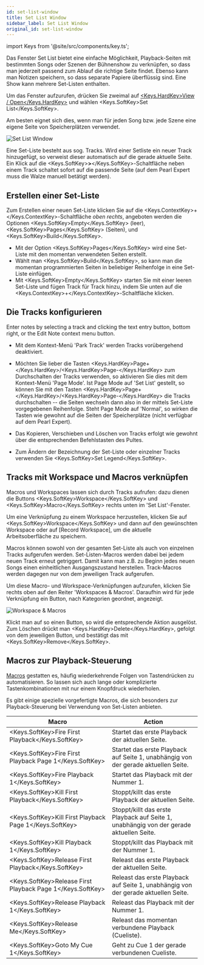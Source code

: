 ```yaml
---
id: set-list-window
title: Set List Window
sidebar_label: Set List Window
original_id: set-list-window
---
```


import Keys from '@site/src/components/key.ts';

Das Fenster Set List bietet eine einfache Möglichkeit, Playback-Seiten
mit bestimmten Songs oder Szenen der Bühnenshow zu verknüpfen, so dass
man jederzeit passend zum Ablauf die richtige Seite findet. Ebenso kann
man Notizen speichern, so dass separate Papiere überflüssig sind. Eine
Show kann mehrere Set-Listen enthalten.

[](https://youtu.be/VX5acUU-99M?t=20 "Set Lists")

Um das Fenster aufzurufen, drücken Sie zweimal auf 
[<Keys.HardKey>View / Open</Keys.HardKey>](../titan-basics/workspace-windows.md#auswahl-und-positionierung-der-arbeitsfenster) 
und wählen <Keys.SoftKey>Set List</Keys.SoftKey>.

Am besten eignet sich dies, wenn man für jeden Song bzw. jede Szene
eine eigene Seite von Speicherplätzen verwendet.

![Set List Window](/docs/images/Set-List-Window.png)

Eine Set-Liste besteht aus sog. Tracks. Wird einer Setliste ein neuer
Track hinzugefügt, so verweist dieser automatisch auf die gerade
aktuelle Seite. Ein Klick auf die <Keys.SoftKey>**>**</Keys.SoftKey>-Schaltfläche neben einem
Track schaltet sofort auf die passende Seite (auf dem Pearl Expert muss
die Walze manuell betätigt werden).

Erstellen einer Set-Liste
-------------------------

Zum Erstellen einer neuen Set-Liste klicken Sie auf die
<Keys.ContextKey>+</Keys.ContextKey>-Schaltfläche *oben rechts*, angeboten werden die Optionen <Keys.SoftKey>Empty</Keys.SoftKey>
(leer), <Keys.SoftKey>Pages</Keys.SoftKey> (Seiten), und <Keys.SoftKey>Build</Keys.SoftKey>. 
-   Mit der Option <Keys.SoftKey>Pages</Keys.SoftKey> wird eine Set-Liste mit den momentan 
	verwendeten Seiten erstellt. 
-	Wählt man <Keys.SoftKey>Build</Keys.SoftKey>, so kann man die momentan programmierten Seiten 
	in beliebiger Reihenfolge in eine Set-Liste einfügen. 
-   Mit <Keys.SoftKey>Empty</Keys.SoftKey> starten Sie mit einer leeren Set-Liste und fügen Track 
	für Track hinzu, indem Sie unten auf die <Keys.ContextKey>+</Keys.ContextKey>-Schaltfläche klicken.

Die Tracks konfigurieren
------------------------

Enter notes by selecting a track and clicking the text entry button,
bottom right, or the Edit Note context menu button.

-   Mit dem Kontext-Menü 'Park Track' werden Tracks vorübergehend
    deaktiviert.

-   Möchten Sie lieber die Tasten <Keys.HardKey>Page+</Keys.HardKey>/<Keys.HardKey>Page-</Keys.HardKey> zum Durchschalten
    der Tracks verwenden, so aktivieren Sie dies mit dem Kontext-Menü
    'Page Mode'. Ist Page Mode auf 'Set List' gestellt, so können Sie
    mit den Tasten <Keys.HardKey>Page+</Keys.HardKey>/<Keys.HardKey>Page-</Keys.HardKey> die Tracks durchschalten -- die
    Seiten wechseln dann also in der mittels Set-Liste vorgegebenen
    Reihenfolge. Steht Page Mode auf 'Normal', so wirken die Tasten wie
    gewohnt auf die Seiten der Speicherplätze (nicht verfügbar auf dem
    Pearl Expert).

-   Das Kopieren, Verschieben und Löschen von Tracks erfolgt wie gewohnt
    über die entsprechenden Befehlstasten des Pultes.

-   Zum Ändern der Bezeichnung der Set-Liste oder einzelner Tracks
    verwenden Sie <Keys.SoftKey>Set Legend</Keys.SoftKey>.

Tracks mit Workspace und Macros verknüpfen
------------------------------------------

Macros und Workspaces lassen sich durch Tracks aufrufen: dazu dienen die
Buttons <Keys.SoftKey>Workspace</Keys.SoftKey> und <Keys.SoftKey>Macro</Keys.SoftKey> rechts unten im 'Set List'-Fenster.

Um eine Verknüpfung zu einem Workspace herzustellen, klicken Sie auf
<Keys.SoftKey>Workspace</Keys.SoftKey> und dann auf den gewünschten Workspace oder auf \[Record
Workspace\], um die aktuelle Arbeitsoberfläche zu speichern.

Macros können sowohl von der gesamten Set-Liste als auch von einzelnen
Tracks aufgerufen werden. Set-Listen-Macros werden dabei bei jedem neuen
Track erneut getriggert. Damit kann man z.B. zu Beginn jedes neuen Songs
einen einheitlichen Ausgangszustand herstellen. Track-Macros werden
dagegen nur von dem jeweiligen Track aufgerufen.

Um diese Macro- und Workspace-Verknüpfungen aufzurufen, klicken Sie
rechts oben auf den Reiter 'Workspaces & Macros'. Daraufhin wird für
jede Verknüpfung ein Button, nach Kategorien geordnet, angezeigt.

![Workspace & Macros](/docs/images/Workspace-Macros.png)

Klickt man auf so einen Button, so wird die entsprechende Aktion
ausgelöst. Zum Löschen drückt man <Keys.HardKey>Delete</Keys.HardKey>, gefolgt von dem jeweiligen
Button, und bestätigt das mit <Keys.SoftKey>Remove</Keys.SoftKey>.

Macros zur Playback-Steuerung
-----------------------------

[Macros](../titan-basics/front-panel-buttons.md#macros----tastenfolgen)
gestatten es, häufig wiederkehrende Folgen von Tastendrücken zu
automatisieren. So lassen sich auch lange oder komplizierte 
Tastenkombinationen mit nur einem Knopfdruck wiederholen.

Es gibt einige spezielle vorgefertigte Macros, die sich besonders zur
Playback-Steuerung bei Verwendung von Set-Listen anbieten.

Macro | Action
------|-------
<Keys.SoftKey>Fire First Playback</Keys.SoftKey> | Startet das erste Playback der aktuellen Seite.
<Keys.SoftKey>Fire First Playback Page 1</Keys.SoftKey> | Startet das erste Playback auf Seite 1, unabhängig von der gerade aktuellen Seite.
<Keys.SoftKey>Fire Playback 1</Keys.SoftKey> | Startet das Playback mit der Nummer 1.
<Keys.SoftKey>Kill First Playback</Keys.SoftKey> | Stoppt/killt das erste Playback der aktuellen Seite.
<Keys.SoftKey>Kill First Playback Page 1</Keys.SoftKey> | Stoppt/killt das erste Playback auf Seite 1, unabhängig von der gerade aktuellen Seite.
<Keys.SoftKey>Kill Playback 1</Keys.SoftKey> | Stoppt/killt das Playback mit der Nummer 1.
<Keys.SoftKey>Release First Playback</Keys.SoftKey> | Releast das erste Playback der aktuellen Seite.
<Keys.SoftKey>Release First Playback Page 1</Keys.SoftKey> | Releast das erste Playback auf Seite 1, unabhängig von der gerade aktuellen Seite.
<Keys.SoftKey>Release Playback 1</Keys.SoftKey> | Releast das Playback mit der Nummer 1.
<Keys.SoftKey>Release Me</Keys.SoftKey> | Releast das momentan verbundene Playback (Cueliste).
<Keys.SoftKey>Goto My Cue 1</Keys.SoftKey> | Geht zu Cue 1 der gerade verbundenen Cueliste.
